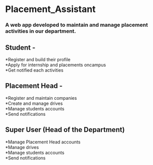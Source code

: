 # Placement_Assistant
### A web app developed to maintain and manage placement activities in our department.
## Student -
  *Register and build their profile <br>
  *Apply for internship and placements oncampus <br>
  *Get notified each activities
## Placement Head -
  *Register and maintain companies <br>
  *Create and manage drives <br>
  *Manage students accounts <br>
  *Send notifications
## Super User (Head of the Department)
  *Manage Placement Head accounts <br>
  *Manage drives <br>
  *Manage students accounts <br>
  *Send notifications
  
